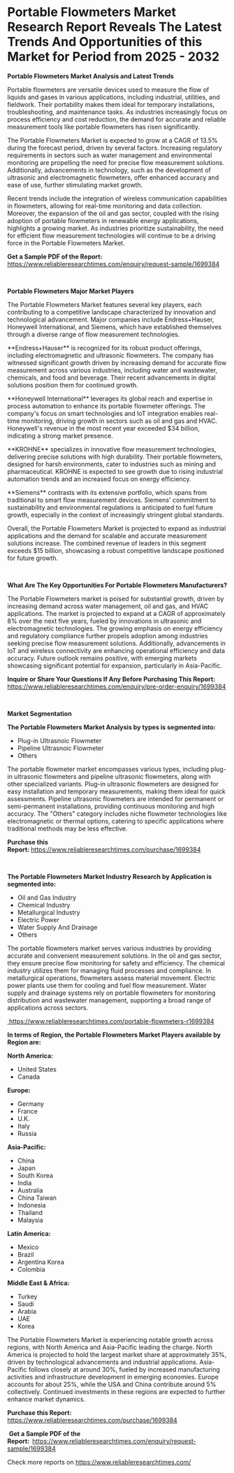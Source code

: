 <p><h1>Portable Flowmeters Market Research Report Reveals The Latest Trends And Opportunities of this Market for Period from 2025 - 2032</h1></p><p><strong>Portable Flowmeters Market Analysis and Latest Trends</strong></p>
<p><p>Portable flowmeters are versatile devices used to measure the flow of liquids and gases in various applications, including industrial, utilities, and fieldwork. Their portability makes them ideal for temporary installations, troubleshooting, and maintenance tasks. As industries increasingly focus on process efficiency and cost reduction, the demand for accurate and reliable measurement tools like portable flowmeters has risen significantly.</p><p>The Portable Flowmeters Market is expected to grow at a CAGR of 13.5% during the forecast period, driven by several factors. Increasing regulatory requirements in sectors such as water management and environmental monitoring are propelling the need for precise flow measurement solutions. Additionally, advancements in technology, such as the development of ultrasonic and electromagnetic flowmeters, offer enhanced accuracy and ease of use, further stimulating market growth.</p><p>Recent trends include the integration of wireless communication capabilities in flowmeters, allowing for real-time monitoring and data collection. Moreover, the expansion of the oil and gas sector, coupled with the rising adoption of portable flowmeters in renewable energy applications, highlights a growing market. As industries prioritize sustainability, the need for efficient flow measurement technologies will continue to be a driving force in the Portable Flowmeters Market.</p></p>
<p><strong>Get a Sample PDF of the Report:&nbsp;</strong> <a href="https://www.reliableresearchtimes.com/enquiry/request-sample/1699384?utm_campaign=2201&utm_medium=2&utm_source=Github&utm_content=ia&utm_term=10042025&utm_id=portable-flowmeters">https://www.reliableresearchtimes.com/enquiry/request-sample/1699384</a></p>
<p>&nbsp;</p>
<p><strong>Portable Flowmeters Major Market Players</strong></p>
<p><p>The Portable Flowmeters Market features several key players, each contributing to a competitive landscape characterized by innovation and technological advancement. Major companies include Endress+Hauser, Honeywell International, and Siemens, which have established themselves through a diverse range of flow measurement technologies.</p><p>**Endress+Hauser** is recognized for its robust product offerings, including electromagnetic and ultrasonic flowmeters. The company has witnessed significant growth driven by increasing demand for accurate flow measurement across various industries, including water and wastewater, chemicals, and food and beverage. Their recent advancements in digital solutions position them for continued growth.</p><p>**Honeywell International** leverages its global reach and expertise in process automation to enhance its portable flowmeter offerings. The company's focus on smart technologies and IoT integration enables real-time monitoring, driving growth in sectors such as oil and gas and HVAC. Honeywell's revenue in the most recent year exceeded $34 billion, indicating a strong market presence.</p><p>**KROHNE** specializes in innovative flow measurement technologies, delivering precise solutions with high durability. Their portable flowmeters, designed for harsh environments, cater to industries such as mining and pharmaceutical. KROHNE is expected to see growth due to rising industrial automation trends and an increased focus on energy efficiency.</p><p>**Siemens** contrasts with its extensive portfolio, which spans from traditional to smart flow measurement devices. Siemens' commitment to sustainability and environmental regulations is anticipated to fuel future growth, especially in the context of increasingly stringent global standards.</p><p>Overall, the Portable Flowmeters Market is projected to expand as industrial applications and the demand for scalable and accurate measurement solutions increase. The combined revenue of leaders in this segment exceeds $15 billion, showcasing a robust competitive landscape positioned for future growth.</p></p>
<p>&nbsp;</p>
<p><strong>What Are The Key Opportunities For Portable Flowmeters Manufacturers?</strong></p>
<p><p>The Portable Flowmeters market is poised for substantial growth, driven by increasing demand across water management, oil and gas, and HVAC applications. The market is projected to expand at a CAGR of approximately 8% over the next five years, fueled by innovations in ultrasonic and electromagnetic technologies. The growing emphasis on energy efficiency and regulatory compliance further propels adoption among industries seeking precise flow measurement solutions. Additionally, advancements in IoT and wireless connectivity are enhancing operational efficiency and data accuracy. Future outlook remains positive, with emerging markets showcasing significant potential for expansion, particularly in Asia-Pacific.</p></p>
<p><strong>Inquire or Share Your Questions If Any Before Purchasing This Report:</strong> <a href="https://www.reliableresearchtimes.com/enquiry/pre-order-enquiry/1699384?utm_campaign=2201&utm_medium=2&utm_source=Github&utm_content=ia&utm_term=10042025&utm_id=portable-flowmeters">https://www.reliableresearchtimes.com/enquiry/pre-order-enquiry/1699384</a></p>
<p>&nbsp;</p>
<p><strong>Market Segmentation</strong></p>
<p><strong>The Portable Flowmeters Market Analysis by types is segmented into:</strong></p>
<p><ul><li>Plug-in Ultrasnoic Flowmeter</li><li>Pipeline Ultrasnoic Flowmeter</li><li>Others</li></ul></p>
<p><p>The portable flowmeter market encompasses various types, including plug-in ultrasonic flowmeters and pipeline ultrasonic flowmeters, along with other specialized variants. Plug-in ultrasonic flowmeters are designed for easy installation and temporary measurements, making them ideal for quick assessments. Pipeline ultrasonic flowmeters are intended for permanent or semi-permanent installations, providing continuous monitoring and high accuracy. The "Others" category includes niche flowmeter technologies like electromagnetic or thermal options, catering to specific applications where traditional methods may be less effective.</p></p>
<p><strong>Purchase this Report:&nbsp;</strong><a href="https://www.reliableresearchtimes.com/purchase/1699384?utm_campaign=2201&utm_medium=2&utm_source=Github&utm_content=ia&utm_term=10042025&utm_id=portable-flowmeters">https://www.reliableresearchtimes.com/purchase/1699384</a></p>
<p>&nbsp;</p>
<p><strong>The Portable Flowmeters Market Industry Research by Application is segmented into:</strong></p>
<p><ul><li>Oil and Gas Industry</li><li>Chemical Industry</li><li>Metallurgical Industry</li><li>Electric Power</li><li>Water Supply And Drainage</li><li>Others</li></ul></p>
<p><p>The portable flowmeters market serves various industries by providing accurate and convenient measurement solutions. In the oil and gas sector, they ensure precise flow monitoring for safety and efficiency. The chemical industry utilizes them for managing fluid processes and compliance. In metallurgical operations, flowmeters assess material movement. Electric power plants use them for cooling and fuel flow measurement. Water supply and drainage systems rely on portable flowmeters for monitoring distribution and wastewater management, supporting a broad range of applications across sectors.</p></p>
<p><a href="https://www.reliableresearchtimes.com/portable-flowmeters-r1699384?utm_campaign=2201&utm_medium=2&utm_source=Github&utm_content=ia&utm_term=10042025&utm_id=portable-flowmeters">&nbsp;https://www.reliableresearchtimes.com/portable-flowmeters-r1699384</a></p>
<p><strong>In terms of Region, the Portable Flowmeters Market Players available by Region are:</strong></p>
<p>
    <p> <strong> North America: </strong>
        <ul>
            <li>United States</li>
            <li>Canada</li>
        </ul>
        </p> 
    <p> <strong> Europe: </strong>
        <ul>
            <li>Germany</li>
            <li>France</li>
            <li>U.K.</li>
            <li>Italy</li>
            <li>Russia</li>
        </ul>
        </p> 
    <p> <strong> Asia-Pacific: </strong>
        <ul>
            <li>China</li>
            <li>Japan</li>
            <li>South Korea</li>
            <li>India</li>
            <li>Australia</li>
            <li>China Taiwan</li>
            <li>Indonesia</li>
            <li>Thailand</li>
            <li>Malaysia</li>
        </ul>
        </p> 
    <p> <strong> Latin America: </strong>
        <ul>
            <li>Mexico</li>
            <li>Brazil</li>
            <li>Argentina Korea</li>
            <li>Colombia</li>
        </ul>
        </p> 
    <p> <strong> Middle East & Africa: </strong>
        <ul>
            <li>Turkey</li>
            <li>Saudi</li>
            <li>Arabia</li>
            <li>UAE</li>
            <li>Korea</li>
        </ul>
    </p>
    </p>
<p><p>The Portable Flowmeters Market is experiencing notable growth across regions, with North America and Asia-Pacific leading the charge. North America is projected to hold the largest market share at approximately 35%, driven by technological advancements and industrial applications. Asia-Pacific follows closely at around 30%, fueled by increased manufacturing activities and infrastructure development in emerging economies. Europe accounts for about 25%, while the USA and China contribute around 5% collectively. Continued investments in these regions are expected to further enhance market dynamics.</p></p>
<p><strong>Purchase this Report: </strong><a href="https://www.reliableresearchtimes.com/purchase/1699384?utm_campaign=2201&utm_medium=2&utm_source=Github&utm_content=ia&utm_term=10042025&utm_id=portable-flowmeters">https://www.reliableresearchtimes.com/purchase/1699384</a></p>
<p>&nbsp;<strong>Get a Sample PDF of the Report:&nbsp;&nbsp;</strong><a href="https://www.reliableresearchtimes.com/enquiry/request-sample/1699384?utm_campaign=2201&utm_medium=2&utm_source=Github&utm_content=ia&utm_term=10042025&utm_id=portable-flowmeters">https://www.reliableresearchtimes.com/enquiry/request-sample/1699384</a></p>
<p><strong></strong></p>
<p>Check more reports on <a href="https://www.reliableresearchtimes.com/?utm_campaign=2201&utm_medium=2&utm_source=Github&utm_content=ia&utm_term=10042025&utm_id=portable-flowmeters">https://www.reliableresearchtimes.com/</a></p>
